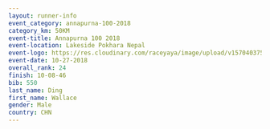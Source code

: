 ```yaml
---
layout: runner-info 
event_category: annapurna-100-2018 
category_km: 50KM 
event-title: Annapurna 100 2018 
event-location: Lakeside Pokhara Nepal 
event-logo: https://res.cloudinary.com/raceyaya/image/upload/v1570403752/logo/annapurna-100_kbwug4.jpg 
event-date: 10-27-2018 
overall_rank: 24
finish: 10-08-46
bib: 550
last_name: Ding
first_name: Wallace
gender: Male
country: CHN
---
```

